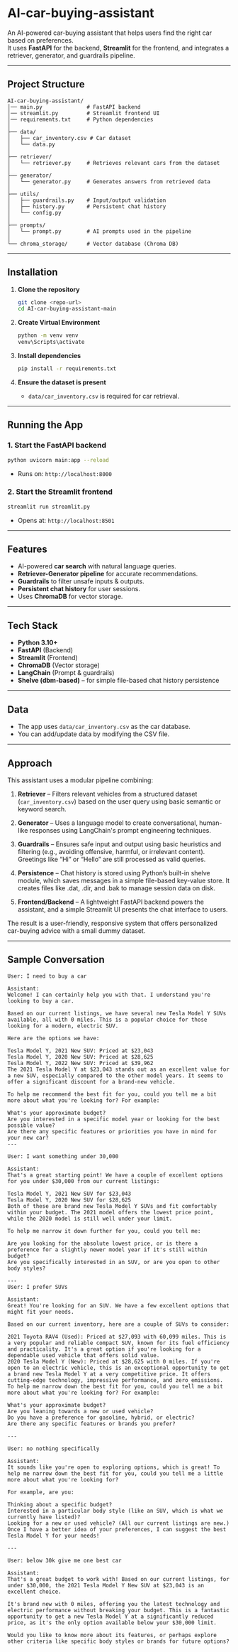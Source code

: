 # AI-car-buying-assistant

An AI-powered car-buying assistant that helps users find the right car based on preferences.  
It uses **FastAPI** for the backend, **Streamlit** for the frontend, and integrates a retriever, generator, and guardrails pipeline.

---

## Project Structure

```
AI-car-buying-assistant/
│── main.py              # FastAPI backend
│── streamlit.py         # Streamlit frontend UI
│── requirements.txt     # Python dependencies
│
├── data/
│   ├── car_inventory.csv # Car dataset
│   └── data.py
│
├── retriever/
│   └── retriever.py     # Retrieves relevant cars from the dataset
│
├── generator/
│   └── generator.py     # Generates answers from retrieved data
│
├── utils/
│   ├── guardrails.py    # Input/output validation
│   ├── history.py       # Persistent chat history
│   └── config.py
│
├── prompts/
│   └── prompt.py        # AI prompts used in the pipeline
│
└── chroma_storage/      # Vector database (Chroma DB)
```

---

## Installation

1. **Clone the repository**  
   ```bash
   git clone <repo-url>
   cd AI-car-buying-assistant-main
   ```
2. **Create Virtual Environment**   
    ```bash
   python -m venv venv
   venv\Scripts\activate
    ```

2. **Install dependencies**  
   ```bash
   pip install -r requirements.txt
   ```

3. **Ensure the dataset is present**  
   - `data/car_inventory.csv` is required for car retrieval.

---

## Running the App

### 1. Start the FastAPI backend
```bash
python uvicorn main:app --reload
```
- Runs on: `http://localhost:8000`

### 2️. Start the Streamlit frontend
```bash
streamlit run streamlit.py
```
- Opens at: `http://localhost:8501`

---

## Features
- AI-powered **car search** with natural language queries.
- **Retriever-Generator pipeline** for accurate recommendations.
- **Guardrails** to filter unsafe inputs & outputs.
- **Persistent chat history** for user sessions.
- Uses **ChromaDB** for vector storage.

---

## Tech Stack
- **Python 3.10+**
- **FastAPI** (Backend)
- **Streamlit** (Frontend)
- **ChromaDB** (Vector storage)
- **LangChain** (Prompt & guardrails)
- **Shelve (dbm-based)** – for simple file-based chat history persistence



---

## Data
- The app uses `data/car_inventory.csv` as the car database.
- You can add/update data by modifying the CSV file.

---

## Approach

This assistant uses a modular pipeline combining:

1. **Retriever** – Filters relevant vehicles from a structured dataset (`car_inventory.csv`) based on the user query using basic semantic or keyword search.

2. **Generator** – Uses a language model to create conversational, human-like responses using LangChain's prompt engineering techniques.

3. **Guardrails** – Ensures safe input and output using basic heuristics and filtering (e.g., avoiding offensive, harmful, or irrelevant content). Greetings like “Hi” or “Hello” are still processed as valid queries.

4. **Persistence** – Chat history is stored using Python’s built-in shelve module, which saves messages in a simple file-based key-value store. It creates files like .dat, .dir, and .bak to manage session data on disk.

5. **Frontend/Backend** – A lightweight FastAPI backend powers the assistant, and a simple Streamlit UI presents the chat interface to users.

The result is a user-friendly, responsive system that offers personalized car-buying advice with a small dummy dataset.

---

## Sample Conversation

```text
User: I need to buy a car

Assistant: 
Welcome! I can certainly help you with that. I understand you're looking to buy a car.

Based on our current listings, we have several new Tesla Model Y SUVs available, all with 0 miles. This is a popular choice for those looking for a modern, electric SUV.

Here are the options we have:

Tesla Model Y, 2021 New SUV: Priced at $23,043
Tesla Model Y, 2020 New SUV: Priced at $28,625
Tesla Model Y, 2022 New SUV: Priced at $39,962
The 2021 Tesla Model Y at $23,043 stands out as an excellent value for a new SUV, especially compared to the other model years. It seems to offer a significant discount for a brand-new vehicle.

To help me recommend the best fit for you, could you tell me a bit more about what you're looking for? For example:

What's your approximate budget?
Are you interested in a specific model year or looking for the best possible value?
Are there any specific features or priorities you have in mind for your new car?
---

User: I want something under 30,000

Assistant: 
That's a great starting point! We have a couple of excellent options for you under $30,000 from our current listings:

Tesla Model Y, 2021 New SUV for $23,043
Tesla Model Y, 2020 New SUV for $28,625
Both of these are brand new Tesla Model Y SUVs and fit comfortably within your budget. The 2021 model offers the lowest price point, while the 2020 model is still well under your limit.

To help me narrow it down further for you, could you tell me:

Are you looking for the absolute lowest price, or is there a preference for a slightly newer model year if it's still within budget?
Are you specifically interested in an SUV, or are you open to other body styles?

---
User: I prefer SUVs

Assistant: 
Great! You're looking for an SUV. We have a few excellent options that might fit your needs.

Based on our current inventory, here are a couple of SUVs to consider:

2021 Toyota RAV4 (Used): Priced at $27,093 with 60,099 miles. This is a very popular and reliable compact SUV, known for its fuel efficiency and practicality. It's a great option if you're looking for a dependable used vehicle that offers solid value.
2020 Tesla Model Y (New): Priced at $28,625 with 0 miles. If you're open to an electric vehicle, this is an exceptional opportunity to get a brand new Tesla Model Y at a very competitive price. It offers cutting-edge technology, impressive performance, and zero emissions.
To help me narrow down the best fit for you, could you tell me a bit more about what you're looking for? For example:

What's your approximate budget?
Are you leaning towards a new or used vehicle?
Do you have a preference for gasoline, hybrid, or electric?
Are there any specific features or brands you prefer?

---

User: no nothing specifically

Assistant:
It sounds like you're open to exploring options, which is great! To help me narrow down the best fit for you, could you tell me a little more about what you're looking for?

For example, are you:

Thinking about a specific budget?
Interested in a particular body style (like an SUV, which is what we currently have listed)?
Looking for a new or used vehicle? (All our current listings are new.)
Once I have a better idea of your preferences, I can suggest the best Tesla Model Y for your needs!

---

User: below 30k give me one best car

Assistant:
That's a great budget to work with! Based on our current listings, for under $30,000, the 2021 Tesla Model Y New SUV at $23,043 is an excellent choice.

It's brand new with 0 miles, offering you the latest technology and electric performance without breaking your budget. This is a fantastic opportunity to get a new Tesla Model Y at a significantly reduced price, as it's the only option available below your $30,000 limit.

Would you like to know more about its features, or perhaps explore other criteria like specific body styles or brands for future options?

```

